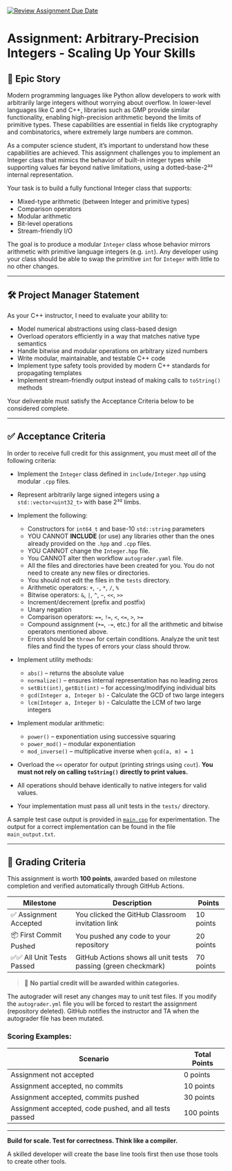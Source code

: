 [![Review Assignment Due Date](https://classroom.github.com/assets/deadline-readme-button-22041afd0340ce965d47ae6ef1cefeee28c7c493a6346c4f15d667ab976d596c.svg)](https://classroom.github.com/a/uXG-IDb3)
# Assignment: Arbitrary-Precision Integers - Scaling Up Your Skills

## 🧙 Epic Story

Modern programming languages like Python allow developers to work with arbitrarily large integers without worrying about overflow. In lower-level languages like C and C++, libraries such as GMP provide similar functionality, enabling high-precision arithmetic beyond the limits of primitive types. These capabilities are essential in fields like cryptography and combinatorics, where extremely large numbers are common.

As a computer science student, it’s important to understand how these capabilities are achieved. This assignment challenges you to implement an Integer class that mimics the behavior of built-in integer types while supporting values far beyond native limitations, using a dotted-base-2³² internal representation.

Your task is to build a fully functional Integer class that supports:

* Mixed-type arithmetic (between Integer and primitive types)
* Comparison operators
* Modular arithmetic
* Bit-level operations
* Stream-friendly I/O

The goal is to produce a modular `Integer` class whose behavior mirrors arithmetic with primitive language integers (e.g. `int`). Any developer using your class should be able to swap the primitive `int` for `Integer` with little to no other changes. 

---

## 🛠 Project Manager Statement

As your C++ instructor, I need to evaluate your ability to:

* Model numerical abstractions using class-based design
* Overload operators efficiently in a way that matches native type semantics
* Handle bitwise and modular operations on arbitrary sized numbers
* Write modular, maintainable, and testable C++ code
* Implement type safety tools provided by modern C++ standards for propagating templates
* Implement stream-friendly output instead of making calls to `toString()` methods

Your deliverable must satisfy the Acceptance Criteria below to be considered complete.

---

## ✅ Acceptance Criteria

In order to receive full credit for this assignment, you must meet *all* of the following criteria:

* Implement the `Integer` class defined in `include/Integer.hpp` using modular `.cpp` files.
* Represent arbitrarily large signed integers using a `std::vector<uint32_t>` with base 2³² limbs.
* Implement the following:

  * Constructors for `int64_t` and base-10 `std::string` parameters
  * YOU CANNOT **INCLUDE** (or use) any libraries other than the ones already provided on the `.hpp` and `.cpp` files.
  * YOU CANNOT change the `Integer.hpp` file.
  * You CANNOT alter then workflow `autograder.yaml` file. 
  * All the files and directories have been created for you.  You do not need to create any new files or directories.
  * You should not edit the files in the `tests` directory.
  * Arithmetic operators: `+`, `-`, `*`, `/`, `%`
  * Bitwise operators: `&`, `|`, `^`, `~`, `<<`, `>>`
  * Increment/decrement (prefix and postfix)
  * Unary negation
  * Comparison operators: `==`, `!=`, `<`, `<=`, `>`, `>=`
  * Compound assignment (`+=`, `-=`, etc.) for all the arithmetic and bitwise operators mentioned above.
  * Errors should be `thrown` for certain conditions. Analyze the unit test files and find the types of errors your class should throw.
* Implement utility methods:

  * `abs()` – returns the absolute value
  * `normalize()` – ensures internal representation has no leading zeros
  * `setBit(int)`, `getBit(int)` – for accessing/modifying individual bits
  * `gcd(Integer a, Integer b)` - Calculate the GCD of two large integers
  * `lcm(Integer a, Integer b)` - Calculatte the LCM of two large integers
* Implement modular arithmetic:
  * `power()` – exponentiation using successive squaring
  * `power_mod()` – modular exponentiation
  * `mod_inverse()` – multiplicative inverse when `gcd(a, m) = 1`
* Overload the `<<` operator for output (printing strings using `cout`).
  **You must not rely on calling `toString()` directly to print values.**
* All operations should behave identically to native integers for valid values.
* Your implementation must pass all unit tests in the `tests/` directory.

A sample test case output is provided in [`main.cpp`](./src/main.cpp) for experimentation.  The output for a correct implementation can be found in the file `main_output.txt`.

---

## 🧮 Grading Criteria

This assignment is worth **100 points**, awarded based on milestone completion and verified automatically through GitHub Actions.

| Milestone                | Description                                                   | Points    |
| ------------------------ | ------------------------------------------------------------- | --------- |
| ✅ Assignment Accepted    | You clicked the GitHub Classroom invitation link              | 10 points |
| 📦 First Commit Pushed   | You pushed any code to your repository                        | 20 points |
| ✅✅ All Unit Tests Passed | GitHub Actions shows all unit tests passing (green checkmark) | 70 points |

> 🚫 **No partial credit will be awarded within categories.**

The autograder will reset any changes may to unit test files. If you modify the `autograder.yml` file you will be forced to restart the assignment (repository deleted). GitHub notifies the instructor and TA when the autograder file has been mutated. 

### Scoring Examples:

| Scenario                                               | Total Points |
| ------------------------------------------------------ | ------------ |
| Assignment not accepted                                | 0 points     |
| Assignment accepted, no commits                        | 10 points    |
| Assignment accepted, commits pushed                    | 30 points    |
| Assignment accepted, code pushed, and all tests passed | 100 points   |

---

**Build for scale. Test for correctness. Think like a compiler.**

A skilled developer will create the base line tools first then use those tools to create other tools.
